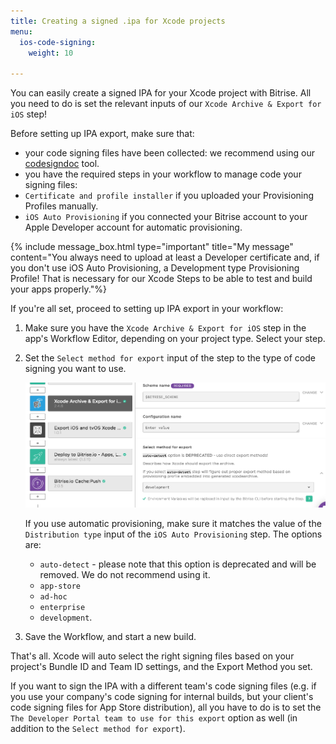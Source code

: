```yaml
---
title: Creating a signed .ipa for Xcode projects
menu:
  ios-code-signing:
    weight: 10

---
```

You can easily create a signed IPA for your Xcode project with Bitrise. All you need to do is set the relevant inputs of our `Xcode Archive & Export for iOS` step!

Before setting up IPA export, make sure that:

* your code signing files have been collected: we recommend using our [codesigndoc](https://github.com/bitrise-tools/codesigndoc) tool.
* you have the required steps in your workflow to manage code your signing files:
* `Certificate and profile installer` if you uploaded your Provisioning Profiles manually.
* `iOS Auto Provisioning` if you connected your Bitrise account to your Apple Developer account for automatic provisioning.

{% include message_box.html type="important" title="My message" content="You always need to upload at least a Developer certificate and, if you don't use iOS Auto Provisioning, a Development type Provisioning Profile! That is necessary for our Xcode Steps to be able to test and build your apps properly."%} 

If you're all set, proceed to setting up IPA export in your workflow:

1. Make sure you have the `Xcode Archive & Export for iOS` step in the app's Workflow Editor, depending on your project type. Select your step.
2. Set the `Select method for export` input of the step to the type of code signing you want to use.

   ![Select export method for Xcode Archive for iOS](/img/code-signing/ios-code-signing/xcode-archive-export-method.png)

   If you use automatic provisioning, make sure it matches the value of the `Distribution type` input of the `iOS Auto Provisioning` step. The options are:
   * `auto-detect` - please note that this option is deprecated and will be removed. We do not recommend using it.
   * `app-store`
   * `ad-hoc`
   * `enterprise`
   * `development`.
3. Save the Workflow, and start a new build.

That's all. Xcode will auto select the right signing files based on your project's Bundle ID and
Team ID settings, and the Export Method you set.

If you want to sign the IPA with a different team's code signing files (e.g.
if you use your company's code signing for internal builds, but your client's
code signing files for App Store distribution), all you have to do is to set
the `The Developer Portal team to use for this export` option as well (in addition
to the `Select method for export`).